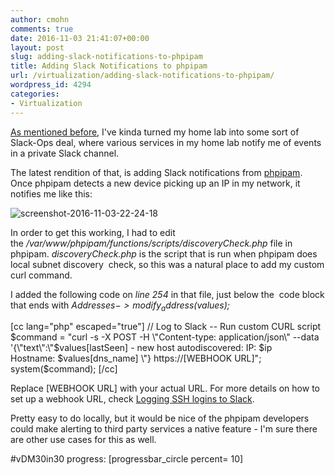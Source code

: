 ```yaml
---
author: cmohn
comments: true
date: 2016-11-03 21:41:07+00:00
layout: post
slug: adding-slack-notifications-to-phpipam
title: Adding Slack Notifications to phpipam
url: /virtualization/adding-slack-notifications-to-phpipam/
wordpress_id: 4294
categories:
- Virtualization
---
```


[As mentioned before](http://vninja.net/homelab/homelabops-via-slack/), I've kinda turned my home lab into some sort of Slack-Ops deal, where various services in my home lab notify me of events in a private Slack channel.

The latest rendition of that, is adding Slack notifications from [phpipam](http://phpipam.net). Once phpipam detects a new device picking up an IP in my network, it notifies me like this:

![screenshot-2016-11-03-22-24-18](/img/Screenshot-2016-11-03-22.24.18-1024x65.png)

In order to get this working, I had to edit the _/var/www/phpipam/functions/scripts/discoveryCheck.php_ file in phpipam. _discoveryCheck.php_ is the script that is run when phpipam does local subnet discovery  check, so this was a natural place to add my custom curl command.

I added the following code on _line 254_ in that file, just below the  code block that ends with
_$Addresses->modify_address($values);_

[cc lang="php" escaped="true"]
// Log to Slack -- Run custom CURL script
$command = "curl -s -X POST -H \"Content-type: application/json\" --data '{\"text\":\"$values[lastSeen] - new host autodiscovered: IP: $ip Hostname: $values[dns_name] \"} https://[WEBHOOK URL]";
system($command);
[/cc]

Replace [WEBHOOK URL] with your actual URL. For more details on how to set up a webhook URL, check [Logging SSH logins to Slack](http://vninja.net/homelab/logging-ssh-logins-to-slack/).

Pretty easy to do locally, but it would be nice of the phpipam developers could make alerting to third party services a native feature - I'm sure there are other use cases for this as well.

#vDM30in30 progress:
[progressbar_circle percent= 10]
